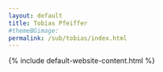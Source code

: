 ```yaml
---
layout: default
title: Tobias Pfeiffer
#themeBGimage: 
permalink: /sub/tobias/index.html
---
```


{% include default-website-content.html %}
